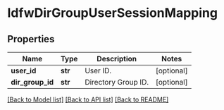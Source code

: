 # IdfwDirGroupUserSessionMapping

## Properties
Name | Type | Description | Notes
------------ | ------------- | ------------- | -------------
**user_id** | **str** | User ID. | [optional] 
**dir_group_id** | **str** | Directory Group ID. | [optional] 

[[Back to Model list]](../README.md#documentation-for-models) [[Back to API list]](../README.md#documentation-for-api-endpoints) [[Back to README]](../README.md)

